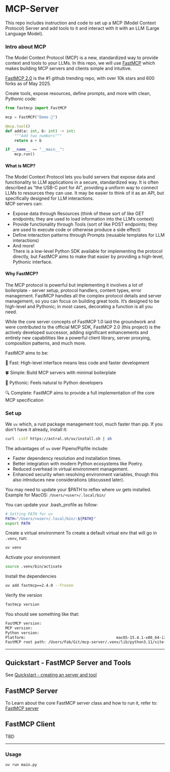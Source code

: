 # MCP-Server

This repo includes instruction and code to set up a MCP (Model Context Protocol) Server and add tools to it and interact with it with an LLM (Large Language Model).

### Intro about MCP
The Model Context Protocol (MCP) is a new, standardized way to provide context and tools to your LLMs. In this repo, we will use [FastMCP](https://gofastmcp.com/getting-started/welcome) which makes building MCP servers and clients simple and intuitive. 

[FastMCP 2.0](https://pypi.org/project/fastmcp/) is the #1 github trending repo, with over 10k stars and 600 forks as of May 2025.


Create tools, expose resources, define prompts, and more with clean, Pythonic code:
```python
from fastmcp import FastMCP

mcp = FastMCP("Demo 🚀")

@mcp.tool()
def add(a: int, b: int) -> int:
    """Add two numbers"""
    return a + b

if __name__ == "__main__":
    mcp.run()
```

#### What is MCP?

The Model Context Protocol lets you build servers that expose data and functionality to LLM applications in a secure, standardized way. It is often described as “the USB-C port for AI”, providing a uniform way to connect LLMs to resources they can use. It may be easier to think of it as an API, but specifically designed for LLM interactions.  
MCP servers can:
- Expose data through Resources (think of these sort of like GET endpoints; they are used to load information into the LLM’s context)
- Provide functionality through Tools (sort of like POST endpoints; they are used to execute code or otherwise produce a side effect)
- Define interaction patterns through Prompts (reusable templates for LLM interactions)
- And more!  
There is a low-level Python SDK available for implementing the protocol directly, but FastMCP aims to make that easier by providing a high-level, Pythonic interface.

#### Why FastMCP?
The MCP protocol is powerful but implementing it involves a lot of boilerplate - server setup, protocol handlers, content types, error management. FastMCP handles all the complex protocol details and server management, so you can focus on building great tools. It’s designed to be high-level and Pythonic; in most cases, decorating a function is all you need.

While the core server concepts of FastMCP 1.0 laid the groundwork and were contributed to the official MCP SDK, FastMCP 2.0 (this project) is the actively developed successor, adding significant enhancements and entirely new capabilities like a powerful client library, server proxying, composition patterns, and much more.

FastMCP aims to be:

🚀 Fast: High-level interface means less code and faster development

🍀 Simple: Build MCP servers with minimal boilerplate

🐍 Pythonic: Feels natural to Python developers

🔍 Complete: FastMCP aims to provide a full implementation of the core MCP specification


### Set up
We `uv` which, a rust package management tool, much faster than pip.
 If you don't have it already, install it:  
```bash
curl -LsSf https://astral.sh/uv/install.sh | sh
```

The advantages of `uv` over Pipenv/Pipfile include:

- Faster dependency resolution and installation times.
- Better integration with modern Python ecosystems like Poetry.
- Reduced overhead in virtual environment management.
- Enhanced security when resolving environment variables, though this also introduces new considerations (discussed later).

You may need to update your $PATH to reflex where uv gets installed.
Example for MacOS: `/Users/<user>/.local/bin/`

You can update your .bash_profile as follow:
```bash
# Setting PATH for uv
PATH="/Users/<user>/.local/bin/:${PATH}"
export PATH
```

Create a virtual environment
To create a default virtual env that will go in `.venv`, run:  
```bash
uv venv
```

Activate your environment
```bash
source .venv/bin/activate
```

Install the dependencies
```bash
uv add fastmcp==2.4.0 --frozen
```

Verify the version
```bash
fastmcp version
```

You should see something like that:
```bash
FastMCP version:                                                          2.4.0
MCP version:                                                              1.9.1
Python version:                                                          3.11.9
Platform:                                        macOS-15.4.1-x86_64-i386-64bit
FastMCP root path: /Users/Fab/Git/mcp-server/.venv/lib/python3.11/site-packages
```

---

## Quickstart - FastMCP Server and Tools
See [Quickstart - creating an server and tool](readme/quickstart_mcp_server.md)


## FastMCP Server
To Learn about the core FastMCP server class and how to run it, refer to: [FastMCP server](readme/fastmcp_server.md)

## FastMCP Client
TBD

---
### Usage 

```bash
uv run main.py
```
